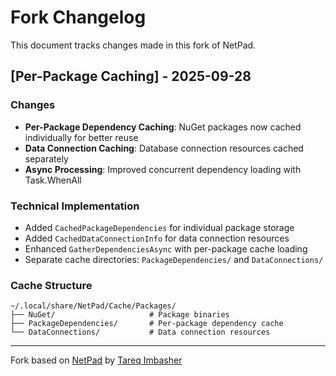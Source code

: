 # Fork Changelog

This document tracks changes made in this fork of NetPad.

## [Per-Package Caching] - 2025-09-28

### Changes

- **Per-Package Dependency Caching**: NuGet packages now cached individually for better reuse
- **Data Connection Caching**: Database connection resources cached separately
- **Async Processing**: Improved concurrent dependency loading with Task.WhenAll

### Technical Implementation

- Added `CachedPackageDependencies` for individual package storage
- Added `CachedDataConnectionInfo` for data connection resources
- Enhanced `GatherDependenciesAsync` with per-package cache loading
- Separate cache directories: `PackageDependencies/` and `DataConnections/`

### Cache Structure

```
~/.local/share/NetPad/Cache/Packages/
├── NuGet/                     # Package binaries
├── PackageDependencies/       # Per-package dependency cache
└── DataConnections/           # Data connection resources
```

---

Fork based on [NetPad](https://github.com/tareqimbasher/NetPad) by [Tareq Imbasher](https://github.com/tareqimbasher)
